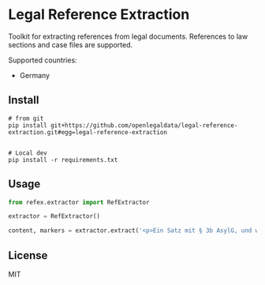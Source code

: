 # Legal Reference Extraction

Toolkit for extracting references from legal documents. References to law sections and case files are supported.

Supported countries:
- Germany

## Install

```
# from git
pip install git+https://github.com/openlegaldata/legal-reference-extraction.git#egg=legal-reference-extraction


# Local dev
pip install -r requirements.txt
```

## Usage

```python
from refex.extractor import RefExtractor

extractor = RefExtractor()

content, markers = extractor.extract('<p>Ein Satz mit § 3b AsylG, und weiteren Sachen.</p>')
```

## License

MIT
